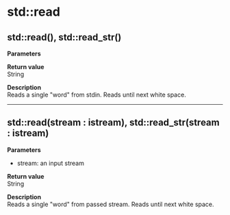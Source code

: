 # std::read

## std::read(), std::read_str()
**Parameters**  

**Return value**  
String  

**Description**  
Reads a single "word" from stdin. Reads until next white space.  

---

## std::read(stream : istream), std::read_str(stream : istream)
**Parameters**  
* stream: an input stream

**Return value**  
String  

**Description**  
Reads a single "word" from passed stream. Reads until next white space.  